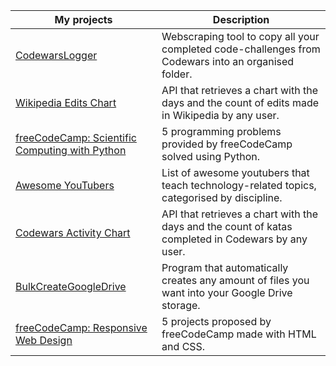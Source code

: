 | My projects                                                                                                             | Description                                                                                                  |
| ----------------------------------------------------------------------------------------------------------------------- | ------------------------------------------------------------------------------------------------------------ |
| [CodewarsLogger](https://github.com/JoseDeFreitas/CodewarsLogger)                                                       | Webscraping tool to copy all your completed code-challenges from Codewars into an organised folder.          |
| [Wikipedia Edits Chart](https://github.com/JoseDeFreitas/wikipedia-edits-chart)                                         | API that retrieves a chart with the days and the count of edits made in Wikipedia by any user.               |
| [freeCodeCamp: Scientific Computing with Python](https://github.com/JoseDeFreitas/fcc-scientific-computing-with-python) | 5 programming problems provided by freeCodeCamp solved using Python.                                         |
| [Awesome YouTubers](https://github.com/JoseDeFreitas/awesome-youtubers)                                                 | List of awesome youtubers that teach technology-related topics, categorised by discipline.                   |
| [Codewars Activity Chart](https://github.com/JoseDeFreitas/codewars-activity-chart)                                     | API that retrieves a chart with the days and the count of katas completed in Codewars by any user.           |
| [BulkCreateGoogleDrive](https://github.com/JoseDeFreitas/BulkCreateGoogleDrive)                                         | Program that automatically creates any amount of files you want into your Google Drive storage.              |
| [freeCodeCamp: Responsive Web Design](https://github.com/JoseDeFreitas/fcc-responsive-web-design)                       | 5 projects proposed by freeCodeCamp made with HTML and CSS.                                                  |
